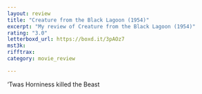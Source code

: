 ```yaml
---
layout: review
title: "Creature from the Black Lagoon (1954)"
excerpt: "My review of Creature from the Black Lagoon (1954)"
rating: "3.0"
letterboxd_url: https://boxd.it/3pAOz7
mst3k: 
rifftrax: 
category: movie_review

---
```


‘Twas Horniness killed the Beast